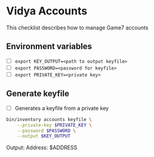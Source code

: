 # Vidya Accounts

This checklist describes how to manage Game7 accounts

## Environment variables

- [ ] `export KEY_OUTPUT=<path to output keyfile>`
- [ ] `export PASSWORD=<password for keyfile>`
- [ ] `export PRIVATE_KEY=<private key>`

## Generate keyfile

- [ ] Generates a keyfile from a private key

```bash
bin/inventory accounts keyfile \
    --private-key $PRIVATE_KEY \
    --password $PASSWORD \
    --output $KEY_OUTPUT
```

Output: Address: $ADDRESS